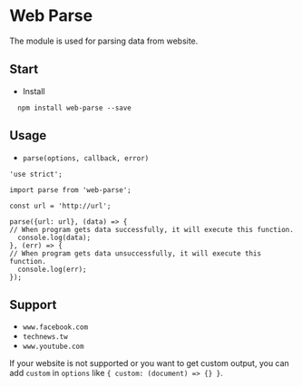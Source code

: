 # Web Parse 

The module is used for parsing data from website.

## Start

- Install

```
  npm install web-parse --save
```

## Usage

- `parse(options, callback, error)`

```
'use strict';

import parse from 'web-parse';

const url = 'http://url';

parse({url: url}, (data) => {
// When program gets data successfully, it will execute this function.
  console.log(data);
}, (err) => {
// When program gets data unsuccessfully, it will execute this function.
  console.log(err);
});
```

## Support

- `www.facebook.com`
- `technews.tw`
- `www.youtube.com`

If your website is not supported or you want to get custom output, you can add `custom` in `options` like `{ custom: (document) => {} }`.

